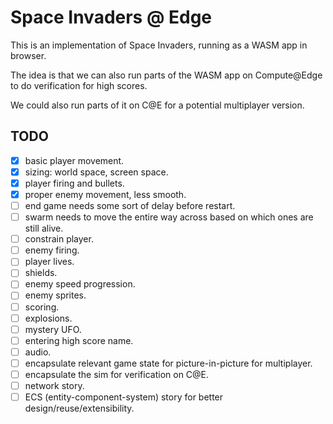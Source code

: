 # Space Invaders @ Edge

This is an implementation of Space Invaders, running as a WASM app in browser.

The idea is that we can also run parts of the WASM app on Compute@Edge to do verification for high scores.

We could also run parts of it on C@E for a potential multiplayer version.

## TODO


- [X] basic player movement.
- [X] sizing: world space, screen space.
- [X] player firing and bullets.
- [X] proper enemy movement, less smooth.
- [ ] end game needs some sort of delay before restart.
- [ ] swarm needs to move the entire way across based on which ones are still alive.
- [ ] constrain player.
- [ ] enemy firing.
- [ ] player lives.
- [ ] shields.
- [ ] enemy speed progression.
- [ ] enemy sprites.
- [ ] scoring.
- [ ] explosions.
- [ ] mystery UFO.
- [ ] entering high score name.
- [ ] audio.
- [ ] encapsulate relevant game state for picture-in-picture for multiplayer.
- [ ] encapsulate the sim for verification on C@E.
- [ ] network story.
- [ ] ECS (entity-component-system) story for better design/reuse/extensibility.
